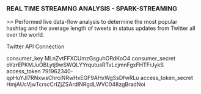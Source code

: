### REAL TIME STREAMNG ANALYSIS - SPARK-STREAMING

_>>_  Performed live data-flow analysis to determine the most popular hashtag and the average length of tweets in status updates from Twitter all over the world.

Twitter API Connection

consumer_key MLnZvtFFXCUmzGsguhORdKoO4
consumer_secret oYzrEPKMJuOBLytj9wSWQLYYrqutusRTvLcjmnFgxFHTFrJykS
access_token 791962340-qpHuYJl7RNxwsChrciNRwHxEGF9AHxWgSsDfwRLu
access_token_secret HmjAUcVjwTcrscCrIZjZSArdINRgdLWVC048zgBradNoi